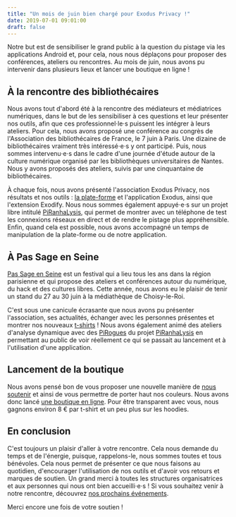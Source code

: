 ```yaml
---
title: "Un mois de juin bien chargé pour Exodus Privacy !"
date: 2019-07-01 09:01:00
draft: false
---
```


Notre but est de sensibiliser le grand public à la question du pistage via les applications Android et, pour cela, nous nous déplaçons pour proposer des conférences, ateliers ou rencontres. Au mois de juin, nous avons pu intervenir dans plusieurs lieux et lancer une boutique en ligne !

## À la rencontre des bibliothécaires
Nous avons tout d'abord été à la rencontre des médiateurs et médiatrices numériques, dans le but de les sensibiliser à ces questions et leur présenter nos outils, afin que ces professionnel⋅le⋅s puissent les intégrer à leurs ateliers. Pour cela, nous avons proposé une conférence au congrès de l'Association des bibliothécaires de France, le 7 juin à Paris. Une dizaine de bibliothécaires vraiment très intéressé⋅e⋅s y ont participé. Puis, nous sommes intervenu⋅e⋅s dans le cadre d'une journée d'étude autour de la culture numérique organisé par les bibliothèques universitaires de Nantes. Nous y avons proposés des ateliers, suivis par une cinquantaine de bibliothécaires.

 À chaque fois, nous avons présenté l'association Exodus Privacy, nos résultats et nos outils : [la plate-forme](https://reports.exodus-privacy.eu.org/fr/) et l'application Exodus, ainsi que l'extension Exodify. Nous nous sommes également appuyé⋅e⋅s sur un projet libre intitulé [PiRanhaLysis](https://github.com/PiRanhaLysis), qui permet de montrer avec un téléphone de test les connexions réseaux en direct et de rendre le pistage plus appréhensible. Enfin, quand cela est possible, nous avons accompagné un temps de manipulation de la plate-forme ou de notre application.

## À Pas Sage en Seine
[Pas Sage en Seine](https://passageenseine.fr/) est un festival qui a lieu tous les ans dans la région parisienne et qui propose des ateliers et conférences autour du numérique, du hack et des cultures libres. Cette année, nous avons eu le plaisir de tenir un stand du 27 au 30 juin à la médiathèque de Choisy-le-Roi.

C'est sous une canicule écrasante que nous avons pu présenter l'association, ses actualités, échanger avec les personnes présentes et montrer nos nouveaux [t-shirts](https://shop.spreadshirt.fr/exodus-privacy) ! Nous avons également animé des ateliers d'analyse dynamique avec des [PiRogues](https://github.com/PiRanhaLysis/PiRogue) du projet [PiRanhaLysis](https://piranhalysis.github.io/) en permettant au public de voir réellement ce qui se passait au lancement et à l'utilisation d'une application. 

## Lancement de la boutique

Nous avons pensé bon de vous proposer une nouvelle manière de [nous soutenir](https://exodus-privacy.eu.org/fr/page/contribute/) et ainsi de vous permettre de porter haut nos couleurs. Nous avons donc lancé [une boutique en ligne](https://shop.spreadshirt.fr/exodus-privacy).
Pour être transparent avec vous, nous gagnons environ 8 € par t-shirt et un peu plus sur les hoodies.

## En conclusion
C'est toujours un plaisir d'aller à votre rencontre. Cela nous demande du temps et de l'énergie, puisque, rappelons-le, nous sommes toutes et tous bénévoles. Cela nous permet de présenter ce que nous faisons au quotidien, d'encourager l'utilisation de nos outils et d'avoir vos retours et marques de soutien. Un grand merci à toutes les structures organisatrices et aux personnes qui nous ont bien accueilli⋅e⋅s ! 
Si vous souhaitez venir à notre rencontre, découvrez [nos prochains événements](https://exodus-privacy.eu.org/fr/page/events).

Merci encore une fois de votre soutien !


